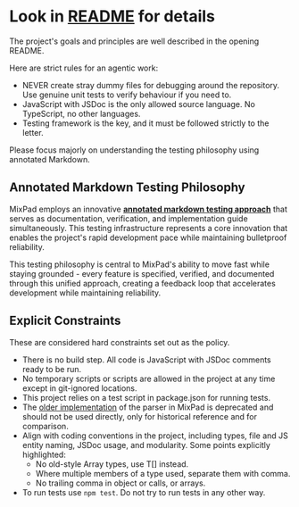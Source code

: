 # Look in [README](README.md) for details

The project's goals and principles are well described in the opening README.

Here are strict rules for an agentic work:
* NEVER create stray dummy files for debugging around the repository. Use genuine unit tests to verify behaviour if you need to.
* JavaScript with JSDoc is the only allowed source language. No TypeScript, no other languages.
* Testing framework is the key, and it must be followed strictly to the letter.

Please focus majorly on understanding the testing philosophy using annotated Markdown.

## Annotated Markdown Testing Philosophy

MixPad employs an innovative **[annotated markdown testing approach](parse/docs/1-annotated-markdown.md)** that serves as documentation, verification, and implementation guide simultaneously. This testing infrastructure represents a core innovation that enables the project's rapid development pace while maintaining bulletproof reliability.


This testing philosophy is central to MixPad's ability to move fast while staying grounded - every feature is specified, verified, and documented through this unified approach, creating a feedback loop that accelerates development while maintaining reliability.

## Explicit Constraints

These are considered hard constraints set out as the policy.

* There is no build step. All code is JavaScript with JSDoc comments ready to be run.
* No temporary scripts or scripts are allowed in the project at any time except in git-ignored locations.
* This project relies on a test script in package.json for running tests.
* The [older implementation](old-parser) of the parser in MixPad is deprecated and should not be used directly, only for historical reference and for comparison.
* Align with coding conventions in the project, including types, file and JS entity naming, JSDoc usage, and modularity. Some points explicitly highlighted:
  - No old-style Array<T> types, use T[] instead.
  - Where multiple members of a type used, separate them with comma.
  - No trailing comma in object or calls, or arrays.
* To run tests use `npm test`. Do not try to run tests in any other way.
